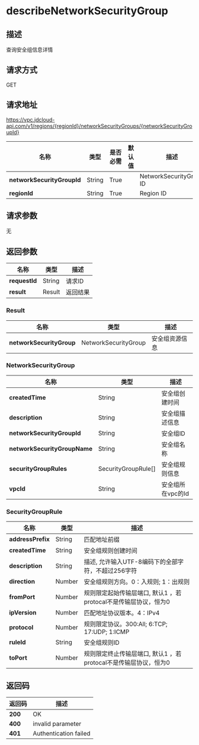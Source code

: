 # describeNetworkSecurityGroup


## 描述
查询安全组信息详情

## 请求方式
GET

## 请求地址
https://vpc.jdcloud-api.com/v1/regions/{regionId}/networkSecurityGroups/{networkSecurityGroupId}

|名称|类型|是否必需|默认值|描述|
|---|---|---|---|---|
|**networkSecurityGroupId**|String|True||NetworkSecurityGroup ID|
|**regionId**|String|True||Region ID|

## 请求参数
无


## 返回参数
|名称|类型|描述|
|---|---|---|
|**requestId**|String|请求ID|
|**result**|Result|返回结果|


### <a name="Result">Result</a>
|名称|类型|描述|
|---|---|---|
|**networkSecurityGroup**|NetworkSecurityGroup|安全组资源信息|
### <a name="NetworkSecurityGroup">NetworkSecurityGroup</a>
|名称|类型|描述|
|---|---|---|
|**createdTime**|String|安全组创建时间|
|**description**|String|安全组描述信息|
|**networkSecurityGroupId**|String|安全组ID|
|**networkSecurityGroupName**|String|安全组名称|
|**securityGroupRules**|SecurityGroupRule[]|安全组规则信息|
|**vpcId**|String|安全组所在vpc的Id|
### <a name="SecurityGroupRule">SecurityGroupRule</a>
|名称|类型|描述|
|---|---|---|
|**addressPrefix**|String|匹配地址前缀|
|**createdTime**|String|安全组规则创建时间|
|**description**|String|描述,​ 允许输入UTF-8编码下的全部字符，不超过256字符|
|**direction**|Number|安全组规则方向。0：入规则; 1：出规则|
|**fromPort**|Number|规则限定起始传输层端口, 默认1 ，若protocal不是传输层协议，恒为0|
|**ipVersion**|Number|匹配地址协议版本。4：IPv4|
|**protocol**|Number|规则限定协议。300:All; 6:TCP; 17:UDP; 1:ICMP|
|**ruleId**|String|安全组规则ID|
|**toPort**|Number|规则限定终止传输层端口, 默认1 ，若protocal不是传输层协议，恒为0|

## 返回码
|返回码|描述|
|---|---|
|**200**|OK|
|**400**|invalid parameter|
|**401**|Authentication failed|
